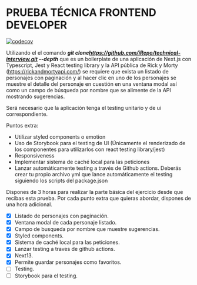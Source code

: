 # PRUEBA TÉCNICA FRONTEND DEVELOPER

[![codecov](https://codecov.io/gh/AdrianSole/technical-interview/branch/main/graph/badge.svg?token=7HRRLZIWZG)](https://codecov.io/gh/AdrianSole/technical-interview)

Utilizando el el comando ***git clone[](https://github.com/iRepo/technical-interview.git)<https://github.com/iRepo/technical-interview.git> --depth*** que es un boilerplate de una aplicación de Next.js con Typescript, Jest y React testing library y la API pública de Rick y Morty (<https://rickandmortyapi.com/>) se requiere que exista un listado de personajes con paginación y al hacer clic en uno de los personajes se muestre el detalle del personaje en cuestión en una ventana modal así como un campo de búsqueda por nombre que se alimente de la API mostrando sugerencias.

Será necesario que la aplicación tenga el testing unitario y de ui correspondiente.

Puntos extra:

- Utilizar styled components o emotion
- Uso de Storybook para el testing de UI (Únicamente el renderizado de los componentes para utilizarlos con react testing library/jest)
- Responsiveness
- Implementar sistema de caché local para las peticiones
- Lanzar automáticamente testing a través de Github actions. Deberás crear tu propio archivo yml que lance automáticamente el testing siguiendo los scripts del package.json

Dispones de 3 horas para realizar la parte básica del ejercicio desde que recibas esta prueba. Por cada punto extra que quieras abordar, dispones de una hora adicional.

- [X] Listado de personajes con paginación.
- [X] Ventana modal de cada personaje listado.
- [X] Campo de busqueda por nombre que muestre sugerencias.
- [X] Styled components.
- [X] Sistema de caché local para las peticiones.
- [X] Lanzar testing a traves de github actions.
- [X] Next13.
- [X] Permite guardar personajes como favoritos.
- [ ] Testing.
- [ ] Storybook para el testing.
